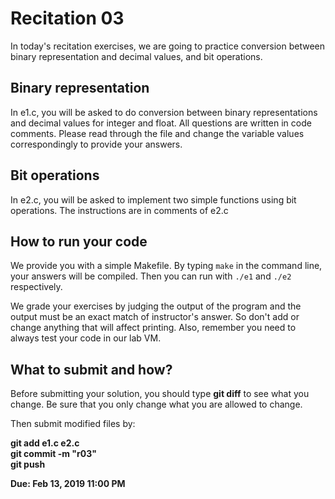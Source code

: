 Recitation 03
=============

In today's recitation exercises, we are going to practice conversion between
binary representation and decimal values, and bit operations.

Binary representation
----------------------
In e1.c, you will be asked to do conversion between binary representations and
decimal values for integer and float. All questions are written in code
comments. Please read through the file and change the variable values
correspondingly to provide your answers.

Bit operations
--------------
In e2.c, you will be asked to implement two simple functions using bit
operations. The instructions are in comments of e2.c

How to run your code
--------------------
We provide you with a simple Makefile. By typing `make` in the command line,
your answers will be compiled. Then you can run with `./e1` and `./e2`
respectively.

We grade your exercises by judging the output of the program and the output must be an exact match of instructor's answer. So don't add or
change anything that will affect printing. Also, remember you need to
always test your code in our lab VM.

What to submit and how?
------------------------
Before submitting your solution, you should type **git diff** to see what you
change. Be sure that you only change what you are allowed to change.

Then submit modified files by:

**git add e1.c e2.c**  
**git commit -m "r03"**  
**git push**

**Due: Feb 13, 2019 11:00 PM**


